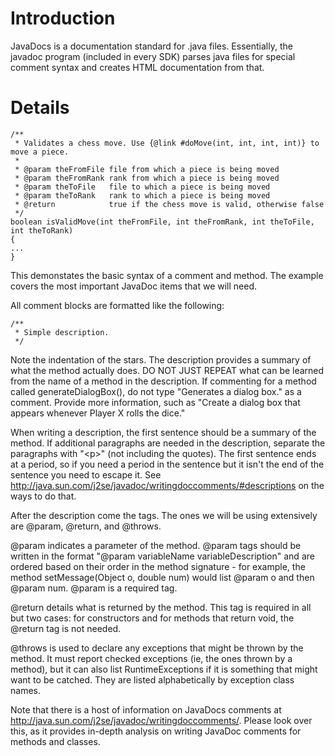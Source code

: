 # Introduction #

JavaDocs is a documentation standard for .java files. Essentially, the javadoc program
(included in every SDK) parses java files for special comment syntax and creates HTML documentation from that.


# Details #

```
/**
 * Validates a chess move. Use {@link #doMove(int, int, int, int)} to move a piece.
 *
 * @param theFromFile file from which a piece is being moved
 * @param theFromRank rank from which a piece is being moved
 * @param theToFile   file to which a piece is being moved
 * @param theToRank   rank to which a piece is being moved
 * @return            true if the chess move is valid, otherwise false
 */
boolean isValidMove(int theFromFile, int theFromRank, int theToFile, int theToRank)
{
...
}
```

This demonstates the basic syntax of a comment and method. The example covers the most important JavaDoc items that we will need.

All comment blocks are formatted like the following:
```
/**
 * Simple description.
 */
```

Note the indentation of the stars. The description provides a summary of what the method actually does. DO NOT JUST REPEAT what can be learned from
the name of a method in the description. If commenting for a method called generateDialogBox(), do not type "Generates a dialog box."
as a comment. Provide more information, such as "Create a dialog box that appears whenever Player X rolls the dice."

When writing a description, the first sentence should be a summary of the method. If additional paragraphs are needed in the description,
separate the paragraphs with "&lt;p&gt;" (not including the quotes). The first sentence ends at a period, so if you need a period in the sentence but it isn't the end of the sentence you need to escape it. See http://java.sun.com/j2se/javadoc/writingdoccomments/#descriptions on the ways to do that.

After the description come the tags. The ones we will be using extensively are @param, @return, and @throws.

@param indicates a parameter of the method. @param tags should be written in the format "@param variableName variableDescription" and
are ordered based on their order in the method signature - for example, the method setMessage(Object o, double num) would list @param o and then
@param num. @param is a required tag.

@return details what is returned by the method. This tag is required in all but two cases: for constructors and for methods that return void,
the @return tag is not needed.

@throws is used to declare any exceptions that might be thrown by the method. It must report checked exceptions (ie, the ones thrown by a method), but it can also list RuntimeExceptions if it is something that might want to be catched. They are listed alphabetically by exception class names.

Note that there is a host of information on JavaDocs comments at http://java.sun.com/j2se/javadoc/writingdoccomments/. Please look over this, as it provides in-depth analysis on writing JavaDoc comments for methods and classes.